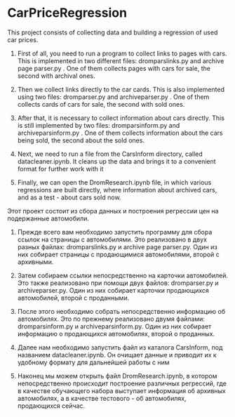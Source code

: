# CarPriceRegression
This project consists of collecting data and building a regression of used car prices.

1) First of all, you need to run a program to collect links to pages with cars.
This is implemented in two different files: dromparslinks.py and archive page parser.py .
One of them collects pages with cars for sale, the second with archival ones.

2) Then we collect links directly to the car cards.
This is also implemented using two files: dromparser.py and archiveparser.py .
One of them collects cards of cars for sale, the second with sold ones.

3) After that, it is necessary to collect information about cars directly.
This is still implemented by two files: dromparsinform.py and archiveparsinform.py .
One of them collects information about the cars being sold, the second about the sold ones.

4) Next, we need to run a file from the CarsInform directory, called datacleaner.ipynb.
It cleans up the data and brings it to a convenient format for further work with it

5) Finally, we can open the DromResearch.ipynb file, in which
various regressions are built directly, where information about
archived cars, and as a test - about cars sold now.


Этот проект состоит из сбора данных и построения регрессии цен на подержанные автомобили.

1)  Прежде всего вам необходимо запустить программу для сбора ссылок на страницы с автомобилями.
Это реализовано в двух разных файлах: dromparslinks.py и archive page parser.py.
Один из них собирает страницы с продающимися автомобилями, второй с архивными.

2)  Затем собираем ссылки непосредственно на карточки автомобилей.
Это также реализовано при помощи двух файлов: dromparser.py и archiveparser.py.
Один из них собирает карточки продающихся автомобилей, второй с проданными.

3) После этого необходимо собрать непосредственно информацию об автомобилях.
Это по прежнему реализовано двумя файлами: dromparsinform.py и archiveparsinform.py.
Один из них собирает информацию о продающихся автомобилях, второй о проданных.

4) Далее нам необходимо запустить файл из каталога CarsInform, под названием datacleaner.ipynb.
Он очищает данные и приводит их к удобному формату для дальнейшей работы с ним

5) Наконец мы можем открыть файл DromResearch.ipynb, в котором непосредственно происходит
построение различных регрессий, где в качестве обучающего набора выступает информация об
архивных автомобилях, а в качестве тестового - об автомобилях, продающихся сейчас.
